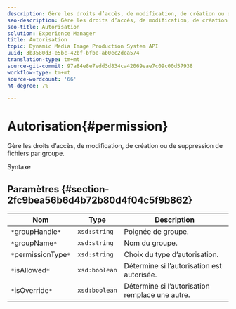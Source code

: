 ```yaml
---
description: Gère les droits d’accès, de modification, de création ou de suppression de fichiers par groupe.
seo-description: Gère les droits d’accès, de modification, de création ou de suppression de fichiers par groupe.
seo-title: Autorisation
solution: Experience Manager
title: Autorisation
topic: Dynamic Media Image Production System API
uuid: 3b3580d3-e5bc-42bf-bfbe-ab0ec2dea574
translation-type: tm+mt
source-git-commit: 97a84e8e7edd3d834ca42069eae7c09c00d57938
workflow-type: tm+mt
source-wordcount: '66'
ht-degree: 7%

---
```



# Autorisation{#permission}

Gère les droits d’accès, de modification, de création ou de suppression de fichiers par groupe.

Syntaxe

## Paramètres {#section-2fc9bea56b6d4b72b80d4f04c5f9b862}

| Nom | Type | Description |
|---|---|---|
| `*`groupHandle`*` | `xsd:string` | Poignée de groupe. |
| `*`groupName`*` | `xsd:string` | Nom du groupe. |
| `*`permissionType`*` | `xsd:string` | Choix du type d’autorisation. |
| `*`isAllowed`*` | `xsd:boolean` | Détermine si l’autorisation est autorisée. |
| `*`isOverride`*` | `xsd:boolean` | Détermine si l’autorisation remplace une autre. |

